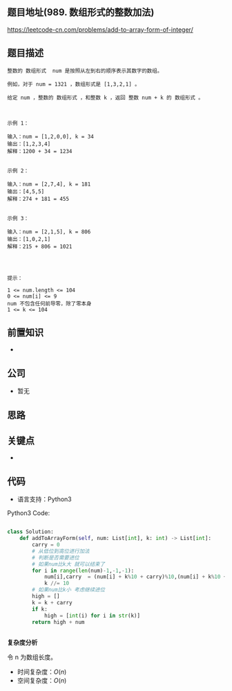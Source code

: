 
## 题目地址(989. 数组形式的整数加法)

https://leetcode-cn.com/problems/add-to-array-form-of-integer/

## 题目描述

```
整数的 数组形式  num 是按照从左到右的顺序表示其数字的数组。

例如，对于 num = 1321 ，数组形式是 [1,3,2,1] 。

给定 num ，整数的 数组形式 ，和整数 k ，返回 整数 num + k 的 数组形式 。

 

示例 1：

输入：num = [1,2,0,0], k = 34
输出：[1,2,3,4]
解释：1200 + 34 = 1234


示例 2：

输入：num = [2,7,4], k = 181
输出：[4,5,5]
解释：274 + 181 = 455


示例 3：

输入：num = [2,1,5], k = 806
输出：[1,0,2,1]
解释：215 + 806 = 1021


 

提示：

1 <= num.length <= 104
0 <= num[i] <= 9
num 不包含任何前导零，除了零本身
1 <= k <= 104
```

## 前置知识

- 

## 公司

- 暂无

## 思路

## 关键点

-  

## 代码

- 语言支持：Python3

Python3 Code:

```python

class Solution:
    def addToArrayForm(self, num: List[int], k: int) -> List[int]:
        carry = 0
        # 从低位到高位进行加法
        # 判断是否需要进位
        # 如果num比k大 就可以结束了
        for i in range(len(num)-1,-1,-1):
            num[i],carry  = (num[i] + k%10 + carry)%10,(num[i] + k%10 + carry)//10
            k //= 10
        # 如果num比k小 考虑继续进位
        high = []
        k = k + carry
        if k:
            high = [int(i) for i in str(k)]
        return high + num
        

```


**复杂度分析**

令 n 为数组长度。

- 时间复杂度：$O(n)$
- 空间复杂度：$O(n)$


